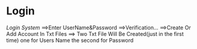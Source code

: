 # Login
*Login System*  ==>Enter UserName&amp;Password  ==>Verification... ==>Create Or Add Account In Txt Files ==> Two Txt File Will Be Created(just in the first time) one for Users Name the second for Password
